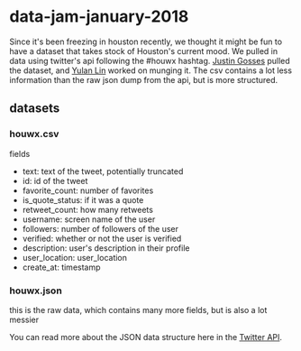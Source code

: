 # data-jam-january-2018

Since it's been freezing in houston recently, we thought it might be fun to have a dataset that takes stock of Houston's current mood. We pulled in data using twitter's api following the #houwx hashtag. [Justin Gosses](https://twitter.com/JustinGosses) pulled the dataset, and [Yulan Lin](https://twitter.com/y3l2n) worked on munging it. The csv contains a lot less information than the raw json dump from the api, but is more structured.


## datasets

### houwx.csv
fields

- text: text of the tweet, potentially truncated
- id: id of the tweet
- favorite_count: number of favorites
- is_quote_status: if it was a quote
- retweet_count: how many retweets
- username: screen name of the user
- followers: number of followers of the user
- verified: whether or not the user is verified
- description: user's description in their profile
- user_location: user_location
- create_at: timestamp

### houwx.json
this is the raw data, which contains many more fields, but is also a lot messier

You can read more about the JSON data structure here in the [Twitter API](https://developer.twitter.com/en/docs/tweets/data-dictionary/overview/intro-to-tweet-json).
